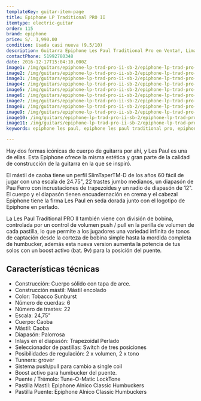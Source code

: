 ```yaml
---
templateKey: guitar-item-page
title: Epiphone LP Traditional PRO II
itemtype: electric-guitar
order: 115
brand: epiphone
price: S/. 1,990.00
condition: Usada casi nueva (9.5/10)
description: Guitarra Epiphone Les Paul Traditional Pro en Venta!, Lima, Peru
contactPhone: 51992780348
date: 2016-12-17T15:04:10.000Z
image1: /img/guitars/epiphone-lp-trad-pro-ii-sb-2/epiphone-lp-trad-pro-ii-sb-2-01.jpg
image2: /img/guitars/epiphone-lp-trad-pro-ii-sb-2/epiphone-lp-trad-pro-ii-sb-2-02.jpg
image3: /img/guitars/epiphone-lp-trad-pro-ii-sb-2/epiphone-lp-trad-pro-ii-sb-2-03.jpg
image4: /img/guitars/epiphone-lp-trad-pro-ii-sb-2/epiphone-lp-trad-pro-ii-sb-2-04.jpg
image5: /img/guitars/epiphone-lp-trad-pro-ii-sb-2/epiphone-lp-trad-pro-ii-sb-2-05.jpg
image6: /img/guitars/epiphone-lp-trad-pro-ii-sb-2/epiphone-lp-trad-pro-ii-sb-2-06.jpg
image7: /img/guitars/epiphone-lp-trad-pro-ii-sb-2/epiphone-lp-trad-pro-ii-sb-2-07.jpg
image8: /img/guitars/epiphone-lp-trad-pro-ii-sb-2/epiphone-lp-trad-pro-ii-sb-2-08.jpg
image9: /img/guitars/epiphone-lp-trad-pro-ii-sb-2/epiphone-lp-trad-pro-ii-sb-2-09.jpg
image10: /img/guitars/epiphone-lp-trad-pro-ii-sb-2/epiphone-lp-trad-pro-ii-sb-2-10.jpg
image11: /img/guitars/epiphone-lp-trad-pro-ii-sb-2/epiphone-lp-trad-pro-ii-sb-2-11.jpg
keywords: epiphone les paul, epiphone les paul traditional pro, epiphone les paul traditional

---
```


Hay dos formas icónicas de cuerpo de guitarra por ahí, y Les Paul es una de ellas. Esta Epiphone ofrece la misma estética y gran parte de la calidad de construcción de la guitarra en la que se inspiró.

El mástil de caoba tiene un perfil SlimTaperTM-D de los años 60 fácil de jugar con una escala de 24.75", 22 trastes jumbo medianos, un diapasón de Pau Ferro con incrustaciones de trapezoides y un radio de diapasón de 12". El cuerpo y el diapasón tienen encuadernación en crema y el cabezal Epiphone tiene la firma Les Paul en seda dorada junto con el logotipo de Epiphone en perlado.

La Les Paul Traditional PRO II también viene con división de bobina, controlada por un control de volumen push / pull en la perilla de volumen de cada pastilla, lo que permite a los jugadores una variedad infinita de tonos de captación desde la corteza de bobina simple hasta la mordida completa de humbucker, además esta nueva version aumenta la potencia de tus solos con un boost activo (bat. 9v) para la posición del puente.

## Características técnicas

* Construcción: Cuerpo sólido con tapa de arce.
* Construcción mástil: Mástil encolado
* Color: Tobacco Sunburst
* Número de cuerdas: 6
* Número de trastes: 22
* Escala: 24,75"
* Cuerpo: Caoba
* Mástil: Caoba
* Diapasón: Palorrosa
* Inlays en el diapasón: Trapezoidal Perlado
* Seleccionador de pastillas: Switch de tres posiciones
* Posibilidades de regulación: 2 x volumen, 2 x tono
* Tunners: grover
* Sistema push/pull para cambio a single coil
* Boost activo para humbucker del puente.
* Puente / Trémolo: Tune-O-Matic LockTone
* Pastilla Mastil: Epiphone Alnico Classic Humbuckers
* Pastilla Puente: Epiphone Alnico Classic Humbuckers